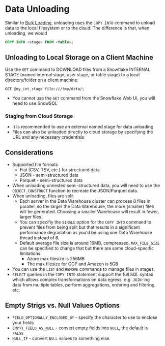# Data Unloading #

Similar to [Bulk Loading](BulkLoading.md), unloading uses the `COPY INTO` command to unload data to the local filesystem or to the cloud. The difference is that, when unloading, we would
```sql
COPY INTO <stage> FROM <table>;
```

## Unloading to Local Storage on a Client Machine ##
Use the `GET` command to DOWNLOAD files from a Snowflake INTERNAL STAGE (named internal stage, user stage, or table stage) to a local directory/folder on a client machine:
```iso92-sql
GET @my_int_stage file:///tmp/data/;
```
* You cannot use the `GET` command from the Snowflake Web UI, you will need to use SnowSQL

### Staging from Cloud Storage ###
* It is recommended to use an external named stage for data unloading
* Files can also be unloaded directly to cloud storage by specifying the URL and any necessary credentials

## Considerations ##
* Supported file formats
  * Flat (CSV, TSV, etc.) for structured data
  * JSON - semi-structured data
  * Parquet - semi-structured data
* When unloading unnested semi-structured data, you will need to use the `OBJECT_CONSTRUCT` function to recreate the JSON/Parquet data.
* When unloading, files are split
  * Each server in the Data Warehouse cluster can process 8 files in parallel, so the larger the Data Warehouse, the more (smaller) files will be generated. Choosing a smaller Warehouse will result in fewer, larger files.
  * You can specifiy the `SINGLE` option for the `COPY INTO` command to prevent files from being split but that results in a significant performance degradation as you'd be using one Data Warehouse thread instead of 8.
  * Default average file size is around 16MB, compressed. `MAX_FILE_SIZE` can be specified to change that but there are some cloud-specific limitations
    * Azure max filesize is 256MB
    * The max filesize for GCP and Amazon is 5GB
* You can use the `LIST` and `REMOVE` commands to manage files in stages.
* `SELECT` queries in the `COPY INTO` statement support the full SQL syntax which allows complex transformations on data egress, e.g. `JOIN`-ing data from multiple tables, perform aggregations, ordering and filtering, etc.

## Empty Strigs vs. Null Values Options ##
* `FIELD_OPTIONALLY_ENCLOSED_BY` - specify the character to use to enclose your fields
* `EMPTY_FIELD_AS_NULL` - convert empty fields into `NULL`, the default is `FALSE`
* `NULL_IF` - convert `NULL` values to something else
